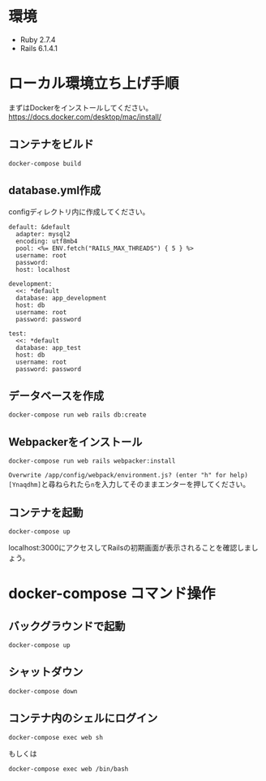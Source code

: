 # 環境
- Ruby 2.7.4
- Rails 6.1.4.1

# ローカル環境立ち上げ手順
まずはDockerをインストールしてください。
https://docs.docker.com/desktop/mac/install/

## コンテナをビルド
`docker-compose build`

## database.yml作成

configディレクトリ内に作成してください。

```
default: &default
  adapter: mysql2
  encoding: utf8mb4
  pool: <%= ENV.fetch("RAILS_MAX_THREADS") { 5 } %>
  username: root
  password:
  host: localhost

development:
  <<: *default
  database: app_development
  host: db
  username: root
  password: password

test:
  <<: *default
  database: app_test
  host: db
  username: root
  password: password
```

## データベースを作成
`docker-compose run web rails db:create`

## Webpackerをインストール
`docker-compose run web rails webpacker:install`

`Overwrite /app/config/webpack/environment.js? (enter "h" for help) [Ynaqdhm]`と尋ねられたら`n`を入力してそのままエンターを押してください。

## コンテナを起動
`docker-compose up`

localhost:3000にアクセスしてRailsの初期画面が表示されることを確認しましょう。

# docker-compose コマンド操作

## バックグラウンドで起動
`docker-compose up`

## シャットダウン
`docker-compose down`

## コンテナ内のシェルにログイン
`docker-compose exec web sh`

もしくは

`docker-compose exec web /bin/bash`
